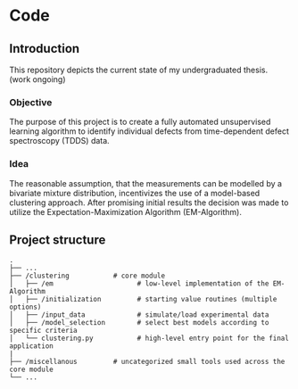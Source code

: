 # Code
## Introduction
This repository depicts the current state of my undergraduated thesis. (work ongoing)

### Objective

The purpose of this project is to create a fully automated unsupervised learning algorithm to identify individual defects 
from time-dependent defect spectroscopy (TDDS) data.

### Idea

The reasonable assumption, that the measurements can be modelled 
by a bivariate mixture distribution, incentivizes the use of a model-based clustering approach. After promising initial results 
the decision was made to utilize the Expectation-Maximization Algorithm (EM-Algorithm).

## Project structure  
  
    .
    ├── ...
    ├── /clustering           # core module
    │   ├── /em                     # low-level implementation of the EM-Algorithm
    │   ├── /initialization         # starting value routines (multiple options)
    │   ├── /input_data             # simulate/load experimental data
    │   ├── /model_selection        # select best models according to specific criteria
    │   └── clustering.py           # high-level entry point for the final application
    |
    ├── /miscellanous         # uncategorized small tools used across the core module
    └── ...
  


